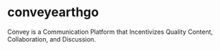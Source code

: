 conveyearthgo
=============

Convey is a Communication Platform that Incentivizes Quality Content, Collaboration, and Discussion.

